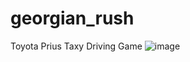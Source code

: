 # georgian_rush
Toyota Prius Taxy Driving Game
![image](https://user-images.githubusercontent.com/73018912/164325450-313666fc-279c-49b0-bd1e-217231a95f2a.png)
